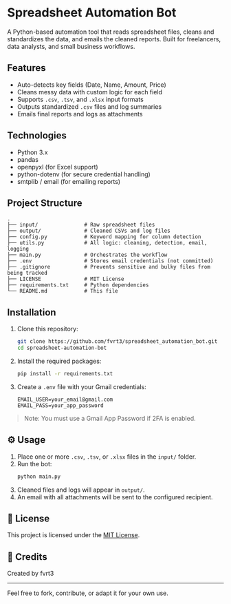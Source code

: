 # Spreadsheet Automation Bot

A Python-based automation tool that reads spreadsheet files, cleans and standardizes the data, and emails the cleaned reports. Built for freelancers, data analysts, and small business workflows.

## Features
- Auto-detects key fields (Date, Name, Amount, Price)
- Cleans messy data with custom logic for each field
- Supports `.csv`, `.tsv`, and `.xlsx` input formats
- Outputs standardized `.csv` files and log summaries
- Emails final reports and logs as attachments

## Technologies
- Python 3.x
- pandas
- openpyxl (for Excel support)
- python-dotenv (for secure credential handling)
- smtplib / email (for emailing reports)

## Project Structure
```
.
├── input/               # Raw spreadsheet files
├── output/              # Cleaned CSVs and log files
├── config.py            # Keyword mapping for column detection
├── utils.py             # All logic: cleaning, detection, email, logging
├── main.py              # Orchestrates the workflow
├── .env                 # Stores email credentials (not committed)
├── .gitignore           # Prevents sensitive and bulky files from being tracked
├── LICENSE              # MIT License
├── requirements.txt     # Python dependencies
└── README.md            # This file
```

## Installation
1. Clone this repository:
   ```bash
   git clone https://github.com/fvrt3/spreadsheet_automation_bot.git
   cd spreadsheet-automation-bot
   ```

2. Install the required packages:
   ```bash
   pip install -r requirements.txt
   ```

3. Create a `.env` file with your Gmail credentials:
   ```env
   EMAIL_USER=your_email@gmail.com
   EMAIL_PASS=your_app_password
   ```

> Note: You must use a Gmail App Password if 2FA is enabled.

## ⚙️ Usage
1. Place one or more `.csv`, `.tsv`, or `.xlsx` files in the `input/` folder.
2. Run the bot:
   ```bash
   python main.py
   ```
3. Cleaned files and logs will appear in `output/`.
4. An email with all attachments will be sent to the configured recipient.

## 📄 License
This project is licensed under the [MIT License](LICENSE).

## 🙌 Credits
Created by fvrt3

---

Feel free to fork, contribute, or adapt it for your own use.
